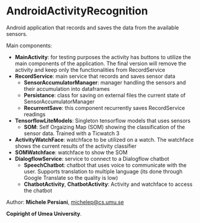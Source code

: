# AndroidActivityRecognition



Android application that records and saves the data from the available sensors.


Main components:
- **MainActivity**: for testing purposes the activity has buttons to utilize the main components of the application. The final version will remove the activity and keep only the functionalities from RecordService
- **RecordService**: main service that records and saves sensor data
  - **SensorAccumulatorManager**: manager handling the sensors and their accumulation into dataframes
  - **Persistance**: class for saving on external files the current state of SensorAccumulatorManager
  - **RecurrentSave**: this component recurrently saves RecordService readings
- **TensorflowLiteModels**: Singleton tensorflow models that uses sensors
  - **SOM**: Self Orgaizing Map (SOM) showing the classification of the sensor data. Trained with a Ticwatch 3
- **ActivityWatchFace**: watchface to be utilized on a watch. The watchface shows the current results of the activity classifier
- **SOMWatchface**: watchface to show the SOM
- **DialogflowService**: service to connect to a Dialogflow chatbot
  - **SpeechChatbot**: chatbot that uses voice to communicate with the user. Supports translation to multiple language (its done through Google Translate so the quality is low)
  - **ChatbotActivity**, **ChatbotActivity**: Activity and watchface to access the chatbot


Author: **Michele Persiani**, michelep@cs.umu.se

**Copiright of Umea University**.
